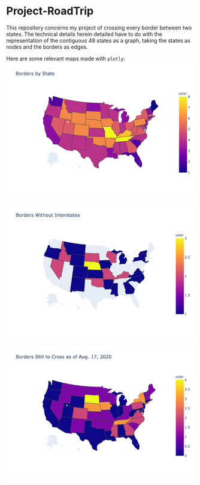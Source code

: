 # Project-RoadTrip

This repository concerns my project of crossing every border between two states. The technical details herein detailed have to do with the representation of the contiguous 48 states as a graph, taking the states as nodes and the borders as edges.

Here are some relevant maps made with `plotly`:
![borders by state](images/bord_by_state.png)

![borders_without_interstates](images/bord_without_interst.png)

![progress](images/progress081720.png)

